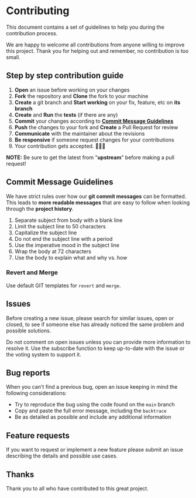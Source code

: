 # Contributing

This document contains a set of guidelines to help you during the contribution
process.

We are happy to welcome all contributions from anyone willing to improve this
project. Thank you for helping out and remember, no contribution is too small.

## Step by step contribution guide

01. **Open** an issue before working on your changes
02. **Fork** the repository and **Clone** the fork to your machine
03. **Create** a git branch and **Start working** on your fix, feature, etc on
    **its branch**
04. **Create** and **Run** the **tests** (if there are any)
05. **Commit** your changes according to [**Commit Message Guidelines**](#commit-message-guidelines)
06. **Push** the changes to your fork and **Create** a Pull Request for review
07. **Communicate** with the maintainer about the revisions
08. **Be responsive** if someone request changes for your contributions
09. Your contribution gets accepted. 🎉🎉🎉

**NOTE:** Be sure to get the latest from "**upstream**" before making a pull
request!

## Commit Message Guidelines

We have strict rules over how our **git commit messages** can be formatted. This
leads to **more readable messages** that are easy to follow when looking through
the **project history**.

01. Separate subject from body with a blank line
02. Limit the subject line to 50 characters
03. Capitalize the subject line
04. Do not end the subject line with a period
05. Use the imperative mood in the subject line
06. Wrap the body at 72 characters
07. Use the body to explain what and why vs. how

### Revert and Merge

Use default GIT templates for `revert` and `merge`.

## Issues

Before creating a new issue, please search for similar issues, open or closed,
to see if someone else has already noticed the same problem and possible
solutions.

Do not comment on open issues unless you can provide more information to resolve
it. Use the subscribe function to keep up-to-date with the issue or the voting
system to support it.

## Bug reports

When you can't find a previous bug, open an issue keeping in mind the following
considerations:

- Try to reproduce the bug using the code found on the `main` branch
- Copy and paste the full error message, including the `backtrace`
- Be as detailed as possible and include any additional information

## Feature requests

If you want to request or implement a new feature please submit an issue
describing the details and possible use cases.

## Thanks

Thank you to all who have contributed to this great project.
